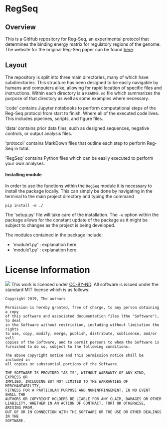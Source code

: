 # RegSeq

## Overview
This is a GitHub repository for Reg-Seq, an experimental protocol that determines the binding energy matrix for regulatory regions of the genome. The website for the original Reg-Seq paper can be found [here](https://www.rpgroup.caltech.edu/RNAseq_SortSeq/).

## Layout
The repository is split into three main directories, many of which have
subdirectories. This structure has been designed to be easily navigable by
humans and computers alike, allowing for rapid location of specific files and
instructions. Within each directory is a `README.md` file which summarizes the
purpose of that directory as well as some examples where necessary. 

'code' contains Jupyter notebooks to perform computational steps of the Reg-Seq protocol from start to finish. Where all of the executed code lives. This includes pipelines, scripts, and
figure files.

'data' contains prior data files, such as designed sequences, negative controls, or output analysis files.

'protocol' contains MarkDown files that outline each step to perform Reg-Seq in total.

'RegSeq' contains Python files which can be easily executed to perform your own analyses.

#### **Installing module**
In order to use the functions within the `RegSeq` module it is necessary to
install the package locally. This can simply be done by navigating in the
terminal to the main project directory and typing the command
```
pip install -e ./
```
The 'setup.py' file will take care of the installation. The `-e` option within
the package allows for the constant update of the package as it might be
subject to changes as the project is being developed.

The modules contained in the package include:
- 'module1.py' : explanation here.
- 'module1.py' : explanation here.

# License Information
<img src="https://licensebuttons.net/l/by-nd/3.0/88x31.png"> This work is
licensed under [CC-BY-ND](https://creativecommons.org/licenses/by-nd/4.0/). All
software is issued under the standard MIT license which is as follows:

```
Copyright 2019, The authors

Permission is hereby granted, free of charge, to any person obtaining a copy
of this software and associated documentation files (the "Software"), to deal
in the Software without restriction, including without limitation the rights
to use, copy, modify, merge, publish, distribute, sublicense, and/or sell
copies of the Software, and to permit persons to whom the Software is
furnished to do so, subject to the following conditions:

The above copyright notice and this permission notice shall be included in
all copies or substantial portions of the Software.

THE SOFTWARE IS PROVIDED "AS IS", WITHOUT WARRANTY OF ANY KIND, EXPRESS OR
IMPLIED, INCLUDING BUT NOT LIMITED TO THE WARRANTIES OF MERCHANTABILITY,
FITNESS FOR A PARTICULAR PURPOSE AND NONINFRINGEMENT. IN NO EVENT SHALL THE
AUTHORS OR COPYRIGHT HOLDERS BE LIABLE FOR ANY CLAIM, DAMAGES OR OTHER
LIABILITY, WHETHER IN AN ACTION OF CONTRACT, TORT OR OTHERWISE, ARISING FROM,
OUT OF OR IN CONNECTION WITH THE SOFTWARE OR THE USE OR OTHER DEALINGS IN THE
SOFTWARE.
```